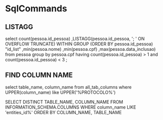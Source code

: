 # SqlCommands

## LISTAGG
select 
    count(pessoa.id_pessoa)
    ,LISTAGG(pessoa.id_pessoa, '; ' ON OVERFLOW TRUNCATE)
         WITHIN GROUP (ORDER BY pessoa.id_pessoa) "id_list"
    ,min(pessoa.nome)
    ,min(pessoa.cpf)
    ,max(pessoa.data_inclusao)
from pessoa
group by 
    pessoa.cpf
having
    count(pessoa.id_pessoa) > 1 and count(pessoa.id_pessoa) < 3
    ;
    
## FIND COLUMN NAME    
select table_name, column_name from all_tab_columns where UPPER(column_name) like UPPER('%PROTOCOLO%')

SELECT DISTINCT TABLE_NAME, COLUMN_NAME FROM INFORMATION_SCHEMA.COLUMNS WHERE column_name LIKE 'entities_id%' ORDER BY COLUMN_NAME, TABLE_NAME
